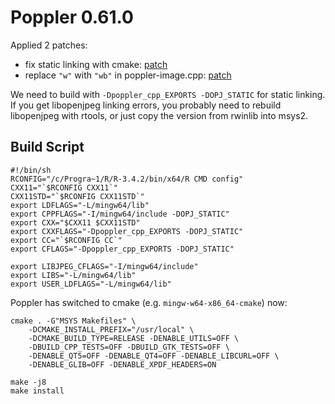 # Poppler 0.61.0

Applied 2 patches:

 - fix static linking with cmake: [patch](https://lists.freedesktop.org/archives/poppler/2017-November/012652.html)
 - replace `"w"` with `"wb"` in poppler-image.cpp: [patch](https://bugs.freedesktop.org/show_bug.cgi?id=102494)

We need to build with `-Dpoppler_cpp_EXPORTS -DOPJ_STATIC` for static linking. If you get libopenjpeg linking errors, you probably need to rebuild libopenjpeg with rtools, or just copy the version from rwinlib into msys2.

## Build Script

```
#!/bin/sh
RCONFIG="/c/Progra~1/R/R-3.4.2/bin/x64/R CMD config"
CXX11="`$RCONFIG CXX11`"
CXX11STD="`$RCONFIG CXX11STD`"
export LDFLAGS="-L/mingw64/lib"
export CPPFLAGS="-I/mingw64/include -DOPJ_STATIC"
export CXX="$CXX11 $CXX11STD"
export CXXFLAGS="-Dpoppler_cpp_EXPORTS -DOPJ_STATIC"
export CC="`$RCONFIG CC`"
export CFLAGS="-Dpoppler_cpp_EXPORTS -DOPJ_STATIC"

export LIBJPEG_CFLAGS="-I/mingw64/include"
export LIBS="-L/mingw64/lib"
export USER_LDFLAGS="-L/mingw64/lib"
```

Poppler has switched to cmake (e.g. `mingw-w64-x86_64-cmake`) now:

```
cmake . -G"MSYS Makefiles" \
	-DCMAKE_INSTALL_PREFIX="/usr/local" \
	-DCMAKE_BUILD_TYPE=RELEASE -DENABLE_UTILS=OFF \
	-DBUILD_CPP_TESTS=OFF -DBUILD_GTK_TESTS=OFF \
	-DENABLE_QT5=OFF -DENABLE_QT4=OFF -DENABLE_LIBCURL=OFF \
	-DENABLE_GLIB=OFF -DENABLE_XPDF_HEADERS=ON

make -j8
make install
```
